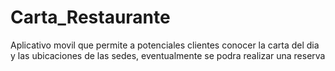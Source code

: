 # Carta_Restaurante
Aplicativo movil que permite a potenciales clientes conocer la carta del dia y las ubicaciones de las sedes, eventualmente se podra realizar una reserva
